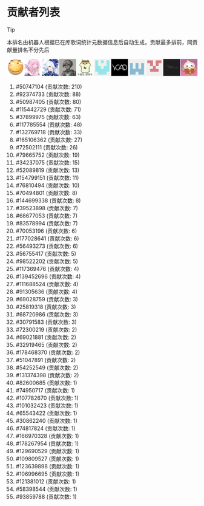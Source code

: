 # 贡献者列表

> [!TIP]
> 本排名由机器人根据已在库歌词统计元数据信息后自动生成，贡献最多排前，同贡献量排名不分先后

![贡献者头像画廊](./CONTRIBUTORS.svg)

1. #50747104 (贡献次数: 210)
2. #92374733 (贡献次数: 88)
3. #50987405 (贡献次数: 80)
4. #115442729 (贡献次数: 71)
5. #37899975 (贡献次数: 63)
6. #117785554 (贡献次数: 48)
7. #132769718 (贡献次数: 33)
8. #165106362 (贡献次数: 27)
9. #72502111 (贡献次数: 26)
10. #79665752 (贡献次数: 19)
11. #34237075 (贡献次数: 15)
12. #52089819 (贡献次数: 13)
13. #154799151 (贡献次数: 11)
14. #76810494 (贡献次数: 10)
15. #70494801 (贡献次数: 8)
16. #144699338 (贡献次数: 8)
17. #39523898 (贡献次数: 7)
18. #68677053 (贡献次数: 7)
19. #83578994 (贡献次数: 7)
20. #70053196 (贡献次数: 6)
21. #177028641 (贡献次数: 6)
22. #56493273 (贡献次数: 6)
23. #56755417 (贡献次数: 5)
24. #98522202 (贡献次数: 5)
25. #117369476 (贡献次数: 4)
26. #139452696 (贡献次数: 4)
27. #111688524 (贡献次数: 4)
28. #91305636 (贡献次数: 4)
29. #69028759 (贡献次数: 3)
30. #25819318 (贡献次数: 3)
31. #68720986 (贡献次数: 3)
32. #30791583 (贡献次数: 3)
33. #72300219 (贡献次数: 2)
34. #69021881 (贡献次数: 2)
35. #32919465 (贡献次数: 2)
36. #178468370 (贡献次数: 2)
37. #51047891 (贡献次数: 2)
38. #54252549 (贡献次数: 2)
39. #131374398 (贡献次数: 2)
40. #82600685 (贡献次数: 1)
41. #74950717 (贡献次数: 1)
42. #107782670 (贡献次数: 1)
43. #101032423 (贡献次数: 1)
44. #65543422 (贡献次数: 1)
45. #30862240 (贡献次数: 1)
46. #74817824 (贡献次数: 1)
47. #166970328 (贡献次数: 1)
48. #178267954 (贡献次数: 1)
49. #129690529 (贡献次数: 1)
50. #109809527 (贡献次数: 1)
51. #123639898 (贡献次数: 1)
52. #106996695 (贡献次数: 1)
53. #121381012 (贡献次数: 1)
54. #58398544 (贡献次数: 1)
55. #93859788 (贡献次数: 1)
